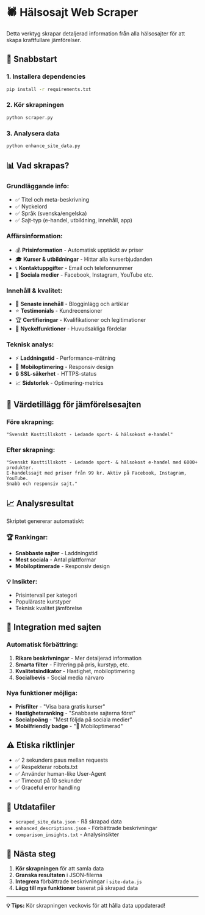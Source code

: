 # 🕷️ Hälsosajt Web Scraper

Detta verktyg skrapar detaljerad information från alla hälsosajter för att skapa kraftfullare jämförelser.

## 🚀 Snabbstart

### 1. Installera dependencies
```bash
pip install -r requirements.txt
```

### 2. Kör skrapningen
```bash
python scraper.py
```

### 3. Analysera data
```bash
python enhance_site_data.py
```

## 📊 Vad skrapas?

### Grundläggande info:
- ✅ Titel och meta-beskrivning
- ✅ Nyckelord
- ✅ Språk (svenska/engelska)
- ✅ Sajt-typ (e-handel, utbildning, innehåll, app)

### Affärsinformation:
- 💰 **Prisinformation** - Automatisk upptäckt av priser
- 🎓 **Kurser & utbildningar** - Hittar alla kurserbjudanden  
- 📞 **Kontaktuppgifter** - Email och telefonnummer
- 📱 **Sociala medier** - Facebook, Instagram, YouTube etc.

### Innehåll & kvalitet:
- 📰 **Senaste innehåll** - Blogginlägg och artiklar
- ⭐ **Testimonials** - Kundrecensioner
- 🏆 **Certifieringar** - Kvalifikationer och legitimationer
- 🔧 **Nyckelfunktioner** - Huvudsakliga fördelar

### Teknisk analys:
- ⚡ **Laddningstid** - Performance-mätning
- 📱 **Mobiloptimering** - Responsiv design
- 🔒 **SSL-säkerhet** - HTTPS-status
- 📈 **Sidstorlek** - Optimering-metrics

## 🎯 Värdetillägg för jämförelsesajten

### Före skrapning:
```
"Svenskt Kosttillskott - Ledande sport- & hälsokost e-handel"
```

### Efter skrapning:
```
"Svenskt Kosttillskott - Ledande sport- & hälsokost e-handel med 6000+ produkter. 
E-handelssajt med priser från 99 kr. Aktiv på Facebook, Instagram, YouTube. 
Snabb och responsiv sajt."
```

## 📈 Analysresultat

Skriptet genererar automatiskt:

### 🏆 Rankingar:
- **Snabbaste sajter** - Laddningstid
- **Mest sociala** - Antal plattformar
- **Mobiloptimerade** - Responsiv design

### 💡 Insikter:
- Prisintervall per kategori
- Populäraste kurstyper
- Teknisk kvalitet jämförelse

## 🔄 Integration med sajten

### Automatisk förbättring:
1. **Rikare beskrivningar** - Mer detaljerad information
2. **Smarta filter** - Filtrering på pris, kurstyp, etc.
3. **Kvalitetsindikator** - Hastighet, mobiloptimering
4. **Socialbevis** - Social media närvaro

### Nya funktioner möjliga:
- **Prisfilter** - "Visa bara gratis kurser"
- **Hastighetsranking** - "Snabbaste sajterna först"  
- **Socialpoäng** - "Mest följda på sociala medier"
- **Mobilfriendly badge** - "📱 Mobiloptimerad"

## ⚠️ Etiska riktlinjer

- ✅ 2 sekunders paus mellan requests
- ✅ Respekterar robots.txt  
- ✅ Använder human-like User-Agent
- ✅ Timeout på 10 sekunder
- ✅ Graceful error handling

## 📁 Utdatafiler

- `scraped_site_data.json` - Rå skrapad data
- `enhanced_descriptions.json` - Förbättrade beskrivningar
- `comparison_insights.txt` - Analysinsikter

## 🚀 Nästa steg

1. **Kör skrapningen** för att samla data
2. **Granska resultaten** i JSON-filerna  
3. **Integrera** förbättrade beskrivningar i `site-data.js`
4. **Lägg till nya funktioner** baserat på skrapad data

---

**💡 Tips:** Kör skrapningen veckovis för att hålla data uppdaterad! 